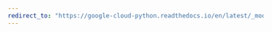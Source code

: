 ```yaml
---
redirect_to: "https://google-cloud-python.readthedocs.io/en/latest/_modules/google/cloud/language_v1/types.html"
---
```

